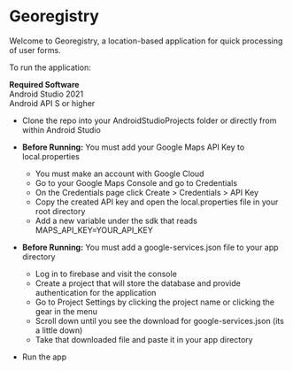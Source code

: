 # Georegistry

Welcome to Georegistry, a location-based application for quick processing of user forms.

To run the application:


<b>Required Software</b><br>
Android Studio 2021<br>
Android API S or higher

- Clone the repo into your AndroidStudioProjects folder or directly from within Android Studio

- <b>Before Running:</b> You must add your Google Maps API Key to local.properties
  - You must make an account with Google Cloud
  - Go to your Google Maps Console and go to Credentials
  - On the Credentials page click Create > Credentials > API Key
  - Copy the created API key and open the local.properties file in your root directory
  - Add a new variable under the sdk that reads MAPS_API_KEY=YOUR_API_KEY

- <b>Before Running:</b> You must add a google-services.json file to your app directory
  - Log in to firebase and visit the console
  - Create a project that will store the database and provide authentication for the application
  - Go to Project Settings by clicking the project name or clicking the gear in the menu
  - Scroll down until you see the download for google-services.json (its a little down)
  - Take that downloaded file and paste it in your app directory

- Run the app
